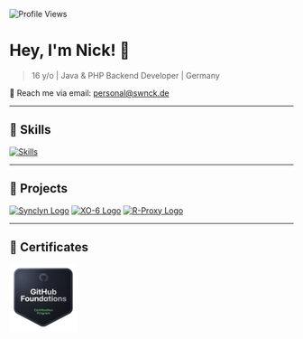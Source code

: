 ![Profile Views](https://komarev.com/ghpvc/?username=ceepkev77&color=006bed)

# Hey, I'm **Nick!** 👋

> 16 y/o | Java & PHP Backend Developer | Germany

📧 Reach me via email: personal@swnck.de

---

## 🚀 Skills

[![Skills](https://skillicons.dev/icons?i=java,php,go,mysql,html,nodejs,css)](https://github.com/swnck)

---

## 📜 Projects

[![Synclyn Logo](https://avatars.githubusercontent.com/u/143539126?v=4&s=50)](https://www.github.com/Synclyn) 
[![XO-6 Logo](https://avatars.githubusercontent.com/u/165107360?v=4&s=50)](https://www.github.com/XO-6) 
[![R-Proxy Logo](https://avatars.githubusercontent.com/u/161367685?v=4&s=50)](https://www.github.com/R-Proxy) 

--- 

## 💼 Certificates

<a href="https://www.credly.com/badges/cf659733-2b36-4363-b163-8bbf9fc9e8a4/public_url">
    <img src="https://github.com/swnck/swnck/blob/main/github-foundations.png?raw=true" alt="GitHub Foundations Certificate" width="120" height="120" />
</a>
